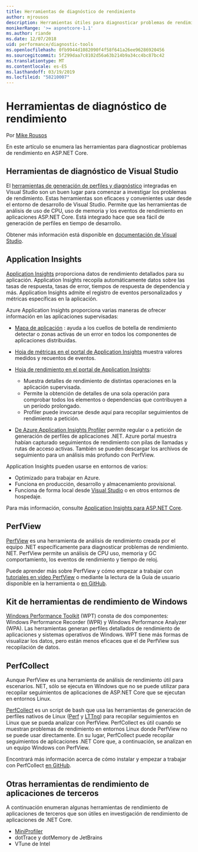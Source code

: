```yaml
---
title: Herramientas de diagnóstico de rendimiento
author: mjrousos
description: Herramientas útiles para diagnosticar problemas de rendimiento en aplicaciones ASP.NET Core.
monikerRange: '>= aspnetcore-1.1'
ms.author: riande
ms.date: 12/07/2018
uid: performance/diagnostic-tools
ms.openlocfilehash: 0fb9944d1082090f4f58f641a26ee96286920456
ms.sourcegitcommit: 5f299daa7c8102d56a63b214b9a34cc4bc87bc42
ms.translationtype: MT
ms.contentlocale: es-ES
ms.lasthandoff: 03/19/2019
ms.locfileid: "58210007"
---
```

# <a name="performance-diagnostic-tools"></a>Herramientas de diagnóstico de rendimiento

Por [Mike Rousos](https://github.com/mjrousos)

En este artículo se enumera las herramientas para diagnosticar problemas de rendimiento en ASP.NET Core.

## <a name="visual-studio-diagnostic-tools"></a>Herramientas de diagnóstico de Visual Studio

El [herramientas de generación de perfiles y diagnóstico](/visualstudio/profiling) integradas en Visual Studio son un buen lugar para comenzar a investigar los problemas de rendimiento. Estas herramientas son eficaces y convenientes usar desde el entorno de desarrollo de Visual Studio. Permite que las herramientas de análisis de uso de CPU, uso de memoria y los eventos de rendimiento en aplicaciones ASP.NET Core. Está integrado hace que sea fácil de generación de perfiles en tiempo de desarrollo.

Obtener más información está disponible en [documentación de Visual Studio](/visualstudio/profiling/profiling-overview).

## <a name="application-insights"></a>Application Insights

[Application Insights](/azure/application-insights/app-insights-overview) proporciona datos de rendimiento detallados para su aplicación. Application Insights recopila automáticamente datos sobre las tasas de respuesta, tasas de error, tiempos de respuesta de dependencia y más. Application Insights admite el registro de eventos personalizados y métricas específicas en la aplicación.

Azure Application Insights proporciona varias maneras de ofrecer información en las aplicaciones supervisadas:

- [Mapa de aplicación](/azure/application-insights/app-insights-app-map) : ayuda a los cuellos de botella de rendimiento detectar o zonas activas de un error en todos los componentes de aplicaciones distribuidas.
- [Hoja de métricas en el portal de Application Insights](/azure/application-insights/app-insights-metrics-explorer?toc=/azure/azure-monitor/toc.json) muestra valores medidos y recuentos de eventos.
- [Hoja de rendimiento en el portal de Application Insights](/azure/application-insights/app-insights-tutorial-performance):

  - Muestra detalles de rendimiento de distintas operaciones en la aplicación supervisada.
  - Permite la obtención de detalles de una sola operación para comprobar todos los elementos o dependencias que contribuyen a un período prolongado.
  - Profiler puede invocarse desde aquí para recopilar seguimientos de rendimiento a petición.

- [De Azure Application Insights Profiler](/azure/azure-monitor/app/profiler) permite regular o a petición de generación de perfiles de aplicaciones .NET.  Azure portal muestra habían capturado seguimientos de rendimiento con pilas de llamadas y rutas de acceso activas. También se pueden descargar los archivos de seguimiento para un análisis más profundo con PerfView.

Application Insights pueden usarse en entornos de varios:

- Optimizado para trabajar en Azure.
- Funciona en producción, desarrollo y almacenamiento provisional.
- Funciona de forma local desde [Visual Studio](/azure/application-insights/app-insights-visual-studio) o en otros entornos de hospedaje.

Para más información, consulte [Application Insights para ASP.NET Core](/azure/application-insights/app-insights-asp-net-core).

## <a name="perfview"></a>PerfView

[PerfView](https://github.com/Microsoft/perfview) es una herramienta de análisis de rendimiento creada por el equipo .NET específicamente para diagnosticar problemas de rendimiento. NET. PerfView permite un análisis de CPU uso, memoria y GC comportamiento, los eventos de rendimiento y tiempo de reloj.

Puede aprender más sobre PerfView y cómo empezar a trabajar con [tutoriales en vídeo PerfView](http://channel9.msdn.com/Series/PerfView-Tutorial) o mediante la lectura de la Guía de usuario disponible en la herramienta o [en GitHub](https://github.com/Microsoft/perfview).

## <a name="windows-performance-toolkit"></a>Kit de herramientas de rendimiento de Windows

[Windows Performance Toolkit](/windows-hardware/test/wpt/) (WPT) consta de dos componentes: Windows Performance Recorder (WPR) y Windows Performance Analyzer (WPA). Las herramientas generan perfiles detallados de rendimiento de aplicaciones y sistemas operativos de Windows. WPT tiene más formas de visualizar los datos, pero están menos eficaces que el de PerfView sus recopilación de datos.

## <a name="perfcollect"></a>PerfCollect

Aunque PerfView es una herramienta de análisis de rendimiento útil para escenarios. NET, sólo se ejecuta en Windows que no se puede utilizar para recopilar seguimientos de aplicaciones de ASP.NET Core que se ejecutan en entornos Linux.

[PerfCollect](https://github.com/dotnet/coreclr/blob/master/Documentation/project-docs/linux-performance-tracing.md) es un script de bash que usa las herramientas de generación de perfiles nativos de Linux ([Perf](https://perf.wiki.kernel.org/index.php/Main_Page) y [LTTng](https://lttng.org/)) para recopilar seguimientos en Linux que se pueda analizar con PerfView. PerfCollect es útil cuando se muestran problemas de rendimiento en entornos Linux donde PerfView no se puede usar directamente. En su lugar, PerfCollect puede recopilar seguimientos de aplicaciones .NET Core que, a continuación, se analizan en un equipo Windows con PerfView.

Encontrará más información acerca de cómo instalar y empezar a trabajar con PerfCollect [en GitHub](https://github.com/dotnet/coreclr/blob/master/Documentation/project-docs/linux-performance-tracing.md).

## <a name="other-third-party-performance-tools"></a>Otras herramientas de rendimiento de aplicaciones de terceros

A continuación enumeran algunas herramientas de rendimiento de aplicaciones de terceros que son útiles en investigación de rendimiento de aplicaciones de .NET Core.

- [MiniProfiler](https://miniprofiler.com/)
- dotTrace y dotMemory de JetBrains
- VTune de Intel
